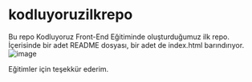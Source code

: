 # kodluyoruzilkrepo
Bu repo Kodluyoruz Front-End Eğitiminde oluşturduğumuz ilk repo. İçerisinde bir adet README dosyası, bir adet de index.html barındırıyor.
![image](https://app.patika.dev/patikaLogo.png)

Eğitimler için teşekkür ederim. 